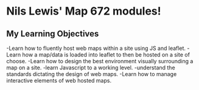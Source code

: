 # Nils Lewis' Map 672 modules!
## My Learning Objectives
-Learn how to fluently host web maps within a site using JS and leaflet.
-Learn how a map/data is loaded into leaflet to then be hosted on a site of choose.
-Learn how to design the best environment visually surrounding a map on a site. 
-learn Javascript to a working level. 
-understand the standards dictating the design of web maps. 
-Learn how to manage interactive elements of web hosted maps. 
